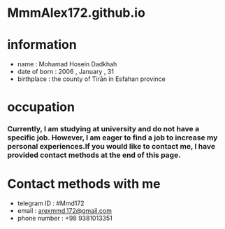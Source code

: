 # MmmAlex172.github.io

# information
- name : Mohamad Hosein Dadkhah
- date of born : 2006 , January , 31
- birthplace : the county of Tirān in Esfahan province
# occupation
### Currently, I am studying at university and do not have a specific job. However, I am eager to find a job to increase my personal experiences.If you would like to contact me, I have provided contact methods at the end of this page.
# Contact methods with me
- telegram ID : #Mmd172
- email : arexmmd.172@gmail.com
- phone number : +98 9381013351
